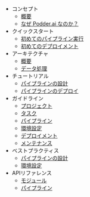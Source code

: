 - コンセプト
  - [概要](v001/concept/01-overview.md)
  - [なぜ Podder.ai なのか？](v001/concept/02-why-podder-ai.md)
- クイックスタート
  - [初めてのパイプライン実行](v001/getting-started/01-run-your-first-pipeline.md)
  - [初めてのデプロイメント](v001/getting-started/02-first-deployment.md)
- アーキテクチャ
  - [概要](v001/architecture/01-overview.md)
  - [データ処理](v001/architecture/02-data-processing.md)
- チュートリアル
  - [パイプラインの設計](v001/tutorial/01-design-pipeline.md)
  - [パイプラインのデプロイ](v001/tutorial/01-deploy-pipeline.md)
- ガイドライン
  - [プロジェクト](v001/guides/01-project.md)
  - [タスク](v001/guides/02-task.md)
  - [パイプライン](v001/guides/03-pipeline.md)
  - [環境設定](v001/guides/04-environment-configuration.md)
  - [デプロイメント](v001/guides/05-deployment.md)
  - [メンテナンス](v001/guides/06-maintenance.md)
- ベストプラクティス
  - [パイプラインの設計](v001/best-practice/01-design-pipeline.md)
  - [環境設定](v001/best-practice/02-environment-configuration.md)
- APIリファレンス
  - [モジュール](v001/api-reference/01-module.md)
  - [パイプライン](v001/api-reference/02-pipeline.md)